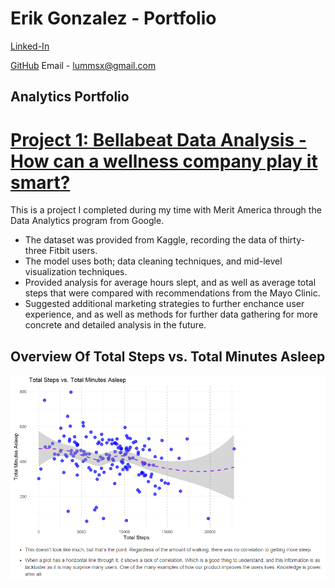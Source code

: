 # Erik Gonzalez - Portfolio

[Linked-In](https://www.linkedin.com/in/gonzalez-erik/)

[GitHub](https://github.com/Lummsx)
Email - lummsx@gmail.com

## Analytics Portfolio

# [Project 1: Bellabeat Data Analysis - How can a wellness company play it smart?](https://github.com/Lummsx/EG-Capstone-Project)

This is a project I completed during my time with Merit America through the Data Analytics program from Google.

* The dataset was provided from Kaggle, recording the data of thirty-three Fitbit users.
* The model uses both; data cleaning techniques, and mid-level visualization techniques.
* Provided analysis for average hours slept, and as well as average total steps that were compared with recommendations from the Mayo Clinic.
* Suggested additional marketing strategies to further enchance user experience, and as well as methods for further data gathering for more concrete and detailed analysis in the future.

## Overview Of Total Steps vs. Total Minutes Asleep
![](images/rstudio_J7lhSRsAg4.png)
